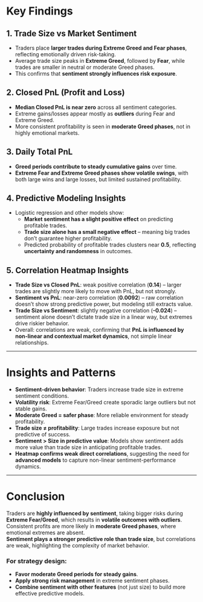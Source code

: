 # Key Findings

## 1. Trade Size vs Market Sentiment
- Traders place **larger trades during Extreme Greed and Fear phases**, reflecting emotionally driven risk-taking.  
- Average trade size peaks in **Extreme Greed**, followed by **Fear**, while trades are smaller in neutral or moderate Greed phases.  
- This confirms that **sentiment strongly influences risk exposure**.  

## 2. Closed PnL (Profit and Loss)
- **Median Closed PnL is near zero** across all sentiment categories.  
- Extreme gains/losses appear mostly as **outliers** during Fear and Extreme Greed.  
- More consistent profitability is seen in **moderate Greed phases**, not in highly emotional markets.  

## 3. Daily Total PnL
- **Greed periods contribute to steady cumulative gains** over time.  
- **Extreme Fear and Extreme Greed phases show volatile swings**, with both large wins and large losses, but limited sustained profitability.  

## 4. Predictive Modeling Insights
- Logistic regression and other models show:  
  - **Market sentiment has a slight positive effect** on predicting profitable trades.  
  - **Trade size alone has a small negative effect** – meaning big trades don’t guarantee higher profitability.  
  - Predicted probability of profitable trades clusters near **0.5**, reflecting **uncertainty and randomness** in outcomes.  

## 5. Correlation Heatmap Insights
- **Trade Size vs Closed PnL**: weak positive correlation (**0.14**) – larger trades are slightly more likely to move with PnL, but not strongly.  
- **Sentiment vs PnL**: near-zero correlation (**0.0092**) – raw correlation doesn’t show strong predictive power, but modeling still extracts value.  
- **Trade Size vs Sentiment**: slightly negative correlation (**-0.024**) – sentiment alone doesn’t dictate trade size in a linear way, but extremes drive riskier behavior.  
- Overall: correlations are weak, confirming that **PnL is influenced by non-linear and contextual market dynamics**, not simple linear relationships.  

---

# Insights and Patterns
- **Sentiment-driven behavior**: Traders increase trade size in extreme sentiment conditions.  
- **Volatility risk**: Extreme Fear/Greed create sporadic large outliers but not stable gains.  
- **Moderate Greed = safer phase**: More reliable environment for steady profitability.  
- **Trade size ≠ profitability**: Large trades increase exposure but not predictive of success.  
- **Sentiment > Size in predictive value**: Models show sentiment adds more value than trade size in anticipating profitable trades.  
- **Heatmap confirms weak direct correlations**, suggesting the need for **advanced models** to capture non-linear sentiment-performance dynamics.  

---

# Conclusion
Traders are **highly influenced by sentiment**, taking bigger risks during **Extreme Fear/Greed**, which results in **volatile outcomes with outliers**.  
Consistent profits are more likely in **moderate Greed phases**, where emotional extremes are absent.  
**Sentiment plays a stronger predictive role than trade size**, but correlations are weak, highlighting the complexity of market behavior.  

### For strategy design:
- **Favor moderate Greed periods for steady gains**.  
- **Apply strong risk management** in extreme sentiment phases.  
- **Combine sentiment with other features** (not just size) to build more effective predictive models.  
